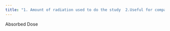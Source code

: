 ```yaml
---
title: "1. Amount of radiation used to do the study  2.Useful for comparing different protocols or different scanners"
---
```

Absorbed Dose

